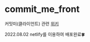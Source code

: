 # commit_me_front
커밋미(클라이언트) 관련 [위키](https://github.com/ije90s/commit_me/wiki)

2022.08.02 netlify를 이용하여 배포완료🍀

